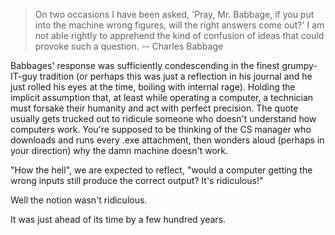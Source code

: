> On two occasions I have been asked, 'Pray, Mr. Babbage, if you put into the machine wrong figures, will the right answers come out?' I am not able rightly to apprehend the kind of confusion of ideas that could provoke such a question. 
> -- Charles Babbage

Babbages' response was sufficiently condescending in the finest grumpy-IT-guy tradition (or perhaps this was just a reflection in his journal and he just rolled his eyes at the time, boiling with internal rage). Holding the implicit assumption that, at least while operating a computer, a technician must forsake their humanity and act with perfect precision. The quote usually gets trucked out to ridicule someone who doesn't understand how computers work. You're supposed to be thinking of the CS manager who downloads and runs every .exe attachment, then wonders aloud (perhaps in your direction) why the damn machine doesn't work. 

"How the hell", we are expected to reflect, "would a computer getting the wrong inputs still produce the correct output? It's ridiculous!"

Well the notion wasn't ridiculous. 

It was just ahead of its time by a few hundred years.
